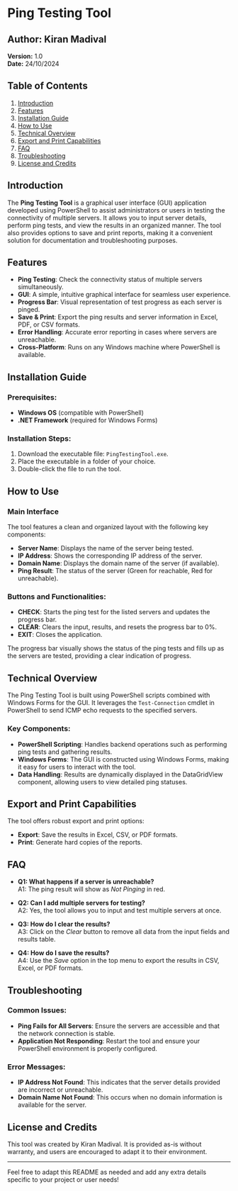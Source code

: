 # Ping Testing Tool

## Author: Kiran Madival  
**Version:** 1.0  
**Date:** 24/10/2024  

## Table of Contents
1. [Introduction](#introduction)
2. [Features](#features)
3. [Installation Guide](#installation-guide)
4. [How to Use](#how-to-use)
5. [Technical Overview](#technical-overview)
6. [Export and Print Capabilities](#export-and-print-capabilities)
7. [FAQ](#faq)
8. [Troubleshooting](#troubleshooting)
9. [License and Credits](#license-and-credits)

## Introduction
The **Ping Testing Tool** is a graphical user interface (GUI) application developed using PowerShell to assist administrators or users in testing the connectivity of multiple servers. It allows you to input server details, perform ping tests, and view the results in an organized manner. The tool also provides options to save and print reports, making it a convenient solution for documentation and troubleshooting purposes.

## Features
- **Ping Testing**: Check the connectivity status of multiple servers simultaneously.
- **GUI**: A simple, intuitive graphical interface for seamless user experience.
- **Progress Bar**: Visual representation of test progress as each server is pinged.
- **Save & Print**: Export the ping results and server information in Excel, PDF, or CSV formats.
- **Error Handling**: Accurate error reporting in cases where servers are unreachable.
- **Cross-Platform**: Runs on any Windows machine where PowerShell is available.

## Installation Guide

### Prerequisites:
- **Windows OS** (compatible with PowerShell)
- **.NET Framework** (required for Windows Forms)

### Installation Steps:
1. Download the executable file: `PingTestingTool.exe`.
2. Place the executable in a folder of your choice.
3. Double-click the file to run the tool.

## How to Use

### Main Interface
The tool features a clean and organized layout with the following key components:

- **Server Name**: Displays the name of the server being tested.
- **IP Address**: Shows the corresponding IP address of the server.
- **Domain Name**: Displays the domain name of the server (if available).
- **Ping Result**: The status of the server (Green for reachable, Red for unreachable).

### Buttons and Functionalities:
- **CHECK**: Starts the ping test for the listed servers and updates the progress bar.
- **CLEAR**: Clears the input, results, and resets the progress bar to 0%.
- **EXIT**: Closes the application.

The progress bar visually shows the status of the ping tests and fills up as the servers are tested, providing a clear indication of progress.

## Technical Overview
The Ping Testing Tool is built using PowerShell scripts combined with Windows Forms for the GUI. It leverages the `Test-Connection` cmdlet in PowerShell to send ICMP echo requests to the specified servers.

### Key Components:
- **PowerShell Scripting**: Handles backend operations such as performing ping tests and gathering results.
- **Windows Forms**: The GUI is constructed using Windows Forms, making it easy for users to interact with the tool.
- **Data Handling**: Results are dynamically displayed in the DataGridView component, allowing users to view detailed ping statuses.

## Export and Print Capabilities
The tool offers robust export and print options:
- **Export**: Save the results in Excel, CSV, or PDF formats.
- **Print**: Generate hard copies of the reports.

## FAQ

- **Q1: What happens if a server is unreachable?**  
  A1: The ping result will show as *Not Pinging* in red.

- **Q2: Can I add multiple servers for testing?**  
  A2: Yes, the tool allows you to input and test multiple servers at once.

- **Q3: How do I clear the results?**  
  A3: Click on the *Clear* button to remove all data from the input fields and results table.

- **Q4: How do I save the results?**  
  A4: Use the *Save* option in the top menu to export the results in CSV, Excel, or PDF formats.

## Troubleshooting

### Common Issues:
- **Ping Fails for All Servers**: Ensure the servers are accessible and that the network connection is stable.
- **Application Not Responding**: Restart the tool and ensure your PowerShell environment is properly configured.

### Error Messages:
- **IP Address Not Found**: This indicates that the server details provided are incorrect or unreachable.
- **Domain Name Not Found**: This occurs when no domain information is available for the server.

## License and Credits
This tool was created by Kiran Madival. It is provided as-is without warranty, and users are encouraged to adapt it to their environment.

---
Feel free to adapt this README as needed and add any extra details specific to your project or user needs!
